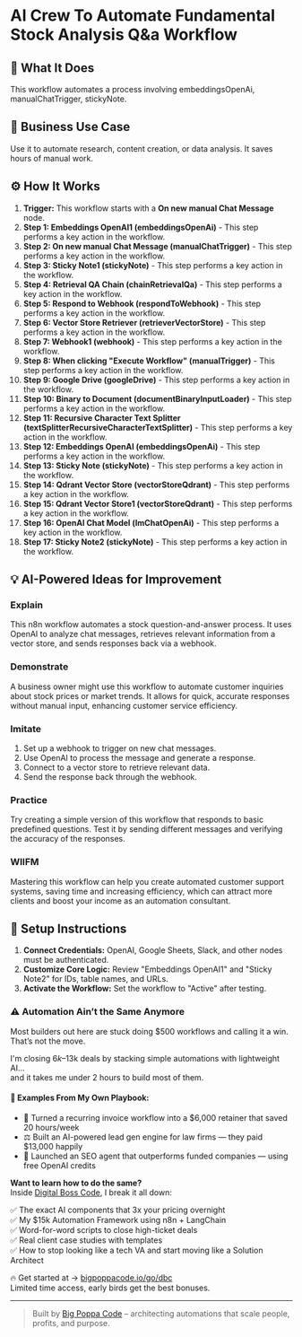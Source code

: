 # AI Crew To Automate Fundamental Stock Analysis   Q&a Workflow

## 🚀 What It Does
This workflow automates a process involving embeddingsOpenAi, manualChatTrigger, stickyNote.

## 💼 Business Use Case
Use it to automate research, content creation, or data analysis. It saves hours of manual work.

## ⚙️ How It Works
1.  **Trigger:** This workflow starts with a **On new manual Chat Message** node.
2. **Step 1: Embeddings OpenAI1 (embeddingsOpenAi)** - This step performs a key action in the workflow.
3. **Step 2: On new manual Chat Message (manualChatTrigger)** - This step performs a key action in the workflow.
4. **Step 3: Sticky Note1 (stickyNote)** - This step performs a key action in the workflow.
5. **Step 4: Retrieval QA Chain (chainRetrievalQa)** - This step performs a key action in the workflow.
6. **Step 5: Respond to Webhook (respondToWebhook)** - This step performs a key action in the workflow.
7. **Step 6: Vector Store Retriever (retrieverVectorStore)** - This step performs a key action in the workflow.
8. **Step 7: Webhook1 (webhook)** - This step performs a key action in the workflow.
9. **Step 8: When clicking "Execute Workflow" (manualTrigger)** - This step performs a key action in the workflow.
10. **Step 9: Google Drive (googleDrive)** - This step performs a key action in the workflow.
11. **Step 10: Binary to Document (documentBinaryInputLoader)** - This step performs a key action in the workflow.
12. **Step 11: Recursive Character Text Splitter (textSplitterRecursiveCharacterTextSplitter)** - This step performs a key action in the workflow.
13. **Step 12: Embeddings OpenAI (embeddingsOpenAi)** - This step performs a key action in the workflow.
14. **Step 13: Sticky Note (stickyNote)** - This step performs a key action in the workflow.
15. **Step 14: Qdrant Vector Store (vectorStoreQdrant)** - This step performs a key action in the workflow.
16. **Step 15: Qdrant Vector Store1 (vectorStoreQdrant)** - This step performs a key action in the workflow.
17. **Step 16: OpenAI Chat Model (lmChatOpenAi)** - This step performs a key action in the workflow.
18. **Step 17: Sticky Note2 (stickyNote)** - This step performs a key action in the workflow.

## 💡 AI-Powered Ideas for Improvement
### Explain
This n8n workflow automates a stock question-and-answer process. It uses OpenAI to analyze chat messages, retrieves relevant information from a vector store, and sends responses back via a webhook.

### Demonstrate
A business owner might use this workflow to automate customer inquiries about stock prices or market trends. It allows for quick, accurate responses without manual input, enhancing customer service efficiency.

### Imitate
1. Set up a webhook to trigger on new chat messages.
2. Use OpenAI to process the message and generate a response.
3. Connect to a vector store to retrieve relevant data.
4. Send the response back through the webhook.

### Practice
Try creating a simple version of this workflow that responds to basic predefined questions. Test it by sending different messages and verifying the accuracy of the responses.

### WIIFM
Mastering this workflow can help you create automated customer support systems, saving time and increasing efficiency, which can attract more clients and boost your income as an automation consultant.

## 🔧 Setup Instructions
1. **Connect Credentials:** OpenAI, Google Sheets, Slack, and other nodes must be authenticated.
2. **Customize Core Logic:** Review "Embeddings OpenAI1" and "Sticky Note2" for IDs, table names, and URLs.
3. **Activate the Workflow:** Set the workflow to "Active" after testing.

### ⚠️ Automation Ain’t the Same Anymore

Most builders out here are stuck doing $500 workflows and calling it a win.  
That’s not the move.  

I'm closing $6k–$13k deals by stacking simple automations with lightweight AI...  
and it takes me under 2 hours to build most of them.

#### 🧠 Examples From My Own Playbook:
- 🔁 Turned a recurring invoice workflow into a $6,000 retainer that saved 20 hours/week  
- ⚖️ Built an AI-powered lead gen engine for law firms — they paid $13,000 happily  
- 🚀 Launched an SEO agent that outperforms funded companies — using free OpenAI credits  

**Want to learn how to do the same?**  
Inside [Digital Boss Code](https://bigpoppacode.io/go/dbc), I break it all down:

✅ The exact AI components that 3x your pricing overnight  
✅ My $15k Automation Framework using n8n + LangChain  
✅ Word-for-word scripts to close high-ticket deals  
✅ Real client case studies with templates  
✅ How to stop looking like a tech VA and start moving like a Solution Architect  

🔥 Get started at → [bigpoppacode.io/go/dbc](https://bigpoppacode.io/go/dbc)  
Limited time access, early birds get the best bonuses.

---
> Built by [Big Poppa Code](https://bigpoppacode.io) – architecting automations that scale people, profits, and purpose.
